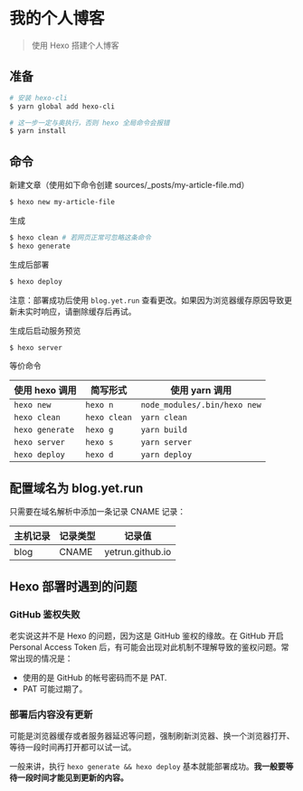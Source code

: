 # 我的个人博客

> 使用 Hexo 搭建个人博客

## 准备

```bash
# 安装 hexo-cli
$ yarn global add hexo-cli

# 这一步一定与奥执行，否则 hexo 全局命令会报错
$ yarn install
```

## 命令

新建文章（使用如下命令创建 sources/_posts/my-article-file.md）

```bash
$ hexo new my-article-file
```

生成

```bash
$ hexo clean # 若网页正常可忽略这条命令
$ hexo generate
```

生成后部署

```bash
$ hexo deploy
```

注意：部署成功后使用 `blog.yet.run` 查看更改。如果因为浏览器缓存原因导致更新未实时响应，请删除缓存后再试。

生成后启动服务预览

```bash
$ hexo server
```

等价命令

| 使用 hexo 调用  | 简写形式     | 使用 yarn 调用               |
| --------------- | ------------ | ---------------------------- |
| `hexo new`      | `hexo n`     | `node_modules/.bin/hexo new` |
| `hexo clean`    | `hexo clean` | `yarn clean`                 |
| `hexo generate` | `hexo g`     | `yarn build`                 |
| `hexo server`   | `hexo s`     | `yarn server`                |
| `hexo deploy`   | `hexo d`     | `yarn deploy`                |

## 配置域名为 blog.yet.run

只需要在域名解析中添加一条记录 CNAME 记录：

| 主机记录 | 记录类型 | 记录值           |
| -------- | -------- | ---------------- |
| blog     | CNAME    | yetrun.github.io |

## Hexo 部署时遇到的问题

### GitHub 鉴权失败

老实说这并不是 Hexo 的问题，因为这是 GitHub 鉴权的缘故。在 GitHub 开启 Personal Access Token 后，有可能会出现对此机制不理解导致的鉴权问题。常常出现的情况是：

- 使用的是 GitHub 的帐号密码而不是 PAT.
- PAT 可能过期了。

### 部署后内容没有更新

可能是浏览器缓存或者服务器延迟等问题，强制刷新浏览器、换一个浏览器打开、等待一段时间再打开都可以试一试。

一般来讲，执行 `hexo generate && hexo deploy` 基本就能部署成功。**我一般要等待一段时间才能见到更新的内容。**
